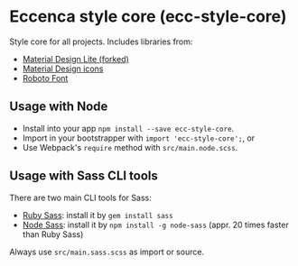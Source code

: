 # Eccenca style core (ecc-style-core)

Style core for all projects.
Includes libraries from:

- [Material Design Lite (forked)](https://github.com/eccenca/material-design-lite)
- [Material Design icons](http://google.github.io/material-design-icons/)
- [Roboto Font](https://github.com/FontFaceKit/roboto)

## Usage with Node

- Install into your app `npm install --save ecc-style-core`.
- Import in your bootstrapper with `import 'ecc-style-core';`, or
- Use Webpack's `require` method with `src/main.node.scss`.

## Usage with Sass CLI tools

There are two main CLI tools for Sass:

- [Ruby Sass](https://github.com/sass/sass): install it by `gem install sass`
- [Node Sass](https://github.com/sass/node-sass): install it by `npm install -g node-sass` (appr. 20 times faster than Ruby Sass)

Always use `src/main.sass.scss` as import or source.
